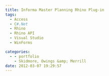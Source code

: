 ```yaml
---
title: Informa Master Planning Rhino Plug-in
tags:
  - Access
  - C#.Net
  - Rhino
  - Rhino API
  - Visual Studio
  - WinForms

categories:
  - - portfolio
    - Skidmore, Owings &amp; Merrill
date: 2012-03-07 19:29:57
---
```

